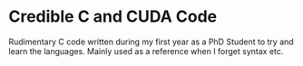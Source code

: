# Credible C and CUDA Code 

Rudimentary C code written during my first year as a PhD Student to try and learn the languages. Mainly used as a reference when I forget syntax etc. 
